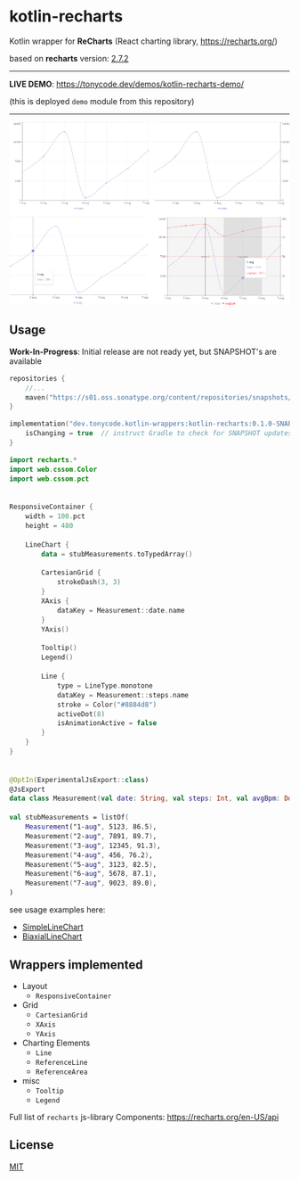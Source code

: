 kotlin-recharts
===============

Kotlin wrapper for **ReCharts** (React charting library, https://recharts.org/)

based on **recharts** version: [2.7.2](https://github.com/recharts/recharts/releases/tag/v2.7.2)

<hr />

**LIVE DEMO**: https://tonycode.dev/demos/kotlin-recharts-demo/

(this is deployed `demo` module from this repository)

<hr />

<img src="docs/kotlin-recharts-promo.png" alt="preview" title="preview" />


## Usage

**Work-In-Progress**: Initial release are not ready yet, but SNAPSHOT's are available

```kotlin
repositories {
    //...
    maven("https://s01.oss.sonatype.org/content/repositories/snapshots/")
}
```

```kotlin
implementation("dev.tonycode.kotlin-wrappers:kotlin-recharts:0.1.0-SNAPSHOT") {
    isChanging = true  // instruct Gradle to check for SNAPSHOT updates
}
```

```kotlin
import recharts.*
import web.cssom.Color
import web.cssom.pct


ResponsiveContainer {
    width = 100.pct
    height = 480

    LineChart {
        data = stubMeasurements.toTypedArray()

        CartesianGrid {
            strokeDash(3, 3)
        }
        XAxis {
            dataKey = Measurement::date.name
        }
        YAxis()

        Tooltip()
        Legend()

        Line {
            type = LineType.monotone
            dataKey = Measurement::steps.name
            stroke = Color("#8884d8")
            activeDot(8)
            isAnimationActive = false
        }
    }
}


@OptIn(ExperimentalJsExport::class)
@JsExport
data class Measurement(val date: String, val steps: Int, val avgBpm: Double)

val stubMeasurements = listOf(
    Measurement("1-aug", 5123, 86.5),
    Measurement("2-aug", 7891, 89.7),
    Measurement("3-aug", 12345, 91.3),
    Measurement("4-aug", 456, 76.2),
    Measurement("5-aug", 3123, 82.5),
    Measurement("6-aug", 5678, 87.1),
    Measurement("7-aug", 9023, 89.0),
)
```

see usage examples here:

- [SimpleLineChart](demo/src/jsMain/kotlin/dev/tonycode/kotlin_wrappers/kotlin_recharts_demo/ui/screens/line_chart/SimpleLineChart.kt)
- [BiaxialLineChart](demo/src/jsMain/kotlin/dev/tonycode/kotlin_wrappers/kotlin_recharts_demo/ui/screens/line_chart/BiaxialLineChart.kt)


## Wrappers implemented

- Layout
    - `ResponsiveContainer`
- Grid
    - `CartesianGrid`
    - `XAxis`
    - `YAxis`
- Charting Elements
    - `Line`
    - `ReferenceLine`
    - `ReferenceArea`
- misc
    - `Tooltip`
    - `Legend`

Full list of `recharts` js-library Components: https://recharts.org/en-US/api


## License

[MIT](LICENSE)
